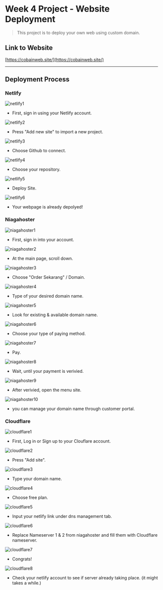 # Week 4 Project - Website Deployment

> This project is to deploy your own web using custom domain.

## Link to Website

[https://cobainweb.site/](https://cobainweb.site/)

---

## Deployment Process

### Netlify

![netlify1](./assets/netlify1.png)

- First, sign in using your Netlify account.

![netlify2](./assets/netlify2.png)

- Press "Add new site" to import a new project.

![netlify3](./assets/netlify3.png)

- Choose Github to connect.

![netlify4](./assets/netlify4.png)

- Choose your repository.

![netlify5](./assets/netlify5.png)

- Deploy Site.

![netlify6](./assets/netlify6.png)

- Your webpage is already depolyed!

### Niagahoster

![niagahoster1](./assets/niagahoster1.png)

- First, sign in into your account.

![niagahoster2](./assets/niagahoster2.png)

- At the main page, scroll down.

![niagahoster3](./assets/niagahoster3.png)

- Choose "Order Sekarang" / Domain.

![niagahoster4](./assets/niagahoster4.png)

- Type of your desired domain name.

![niagahoster5](./assets/niagahoster5.png)

- Look for existing & available domain name.

![niagahoster6](./assets/niagahoster6.png)

- Choose your type of paying method.

![niagahoster7](./assets/niagahoster7.png)

- Pay.

![niagahoster8](./assets/niagahoster8.png)

- Wait, until your payment is verivied.

![niagahoster9](./assets/niagahoster9.png)

- After verivied, open the menu site.

![niagahoster10](./assets/niagahoster10.png)

- you can manage your domain name through customer portal.

### Cloudflare

![cloudflare1](./assets/clouflare1.png)

- First, Log in or Sign up to your Clouflare account.

![cloudflare2](./assets/clouflare2.png)

- Press "Add site".

![cloudflare3](./assets/clouflare3.png)

- Type your domain name.

![cloudflare4](./assets/clouflare4.png)

- Choose free plan.

![cloudflare5](./assets/clouflare5.png)

- Input your netlify link under dns management tab.

![cloudflare6](./assets/clouflare6.png)

- Replace Nameserver 1 & 2 from niagahoster and fill them with Cloudflare nameserver.

![cloudflare7](./assets/clouflare7.png)

- Congrats!

![cloudflare8](./assets/clouflare8.png)

- Check your netlify account to see if server already taking place. (it might takes a while.)
